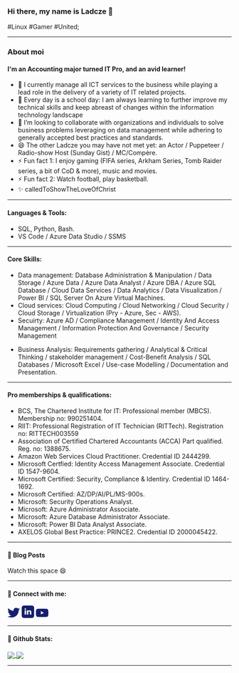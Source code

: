 ### Hi there, my name is Ladcze 👋
#Linux #Gamer #United;

--------------------------------------------------------------------------------------------------------

### About moi
#### I'm an Accounting major turned IT Pro, and an avid learner!

- 🔭 I currently manage all ICT services to the business while playing a lead role in the delivery of a variety of IT related projects.
- 🌱 Every day is a school day: I am always learning to further improve my technical skills and keep abreast of changes within the information technology landscape <!-- Check https://www.indeed.com/career-advice/career-development/keeping-up-with-technology -->
- 👯 I’m looking to collaborate with organizations and individuals to solve business problems leveraging on data management while adhering to generally accepted best         practices and standards. 
- 😄 The other Ladcze you may have not met yet: an Actor / Puppeteer / Radio-show Host (Sunday Gist) / MC/Compère. 
- ⚡ Fun fact 1: I enjoy gaming (FIFA series, Arkham Series, Tomb Raider series, a bit of CoD & more), music and movies. 
- ⚡ Fun fact 2: Watch football, play basketball. 
- ✨ calledToShowTheLoveOfChrist

--------------------------------------------------------------------------------------------------------

#### Languages & Tools: 
- SQL, Python, Bash. 
- VS Code / Azure Data Studio / SSMS

--------------------------------------------------------------------------------------------------------

#### Core Skills: 
- Data management: Database Administration & Manipulation / Data Storage / Azure Data / Azure Data Analyst / Azure DBA / Azure SQL Database / 
  Cloud Data Services / Data Analytics / Data Visualization / Power BI / SQL Server On Azure Virtual Machines.
- Cloud services:  Cloud Computing / Cloud Networking / Cloud Security / Cloud Storage / Virtualization (Pry - Azure, Sec - AWS).
- Secuirty: Azure AD / Compliance Management / Identity And Access Management / Information Protection And Governance / Security Management
<!-- AI/ML: Azure Bot Services / Azure Machine Learning. -->
- Business Analysis: Requirements gathering / Analytical & Critical Thinking / stakeholder management / Cost-Benefit Analysis / SQL Databases / Microsoft Excel / Use-case Modelling / Documentation and Presentation.

--------------------------------------------------------------------------------------------------------

#### Pro memberships & qualifications: 
- BCS, The Chartered Institute for IT: Professional member (MBCS). Membership no: 990251404.
- RIIT: Professional Registration of IT Technician (RITTech). Registration no: RITTECH003559
- Association of Certified Chartered Accountants (ACCA) Part qualified. Reg. no: 1388675. 
- Amazon Web Services Cloud Practitioner. Credential ID 2444299.
- Microsoft Certfied: Identity Access Management Associate. Credential ID 1547-9604.
- Microsoft Certified: Security, Compliance & Identiry. Credential ID 1464-1692.
- Microsoft Certified: AZ/DP/AI/PL/MS-900s.
- Microsoft: Security Operations Analyst.
- Microsoft: Azure Administrator Associate. 
- Microsoft: Azure Database Administrator Associate. 
- Microsoft: Power BI Data Analyst Associate. 
- AXELOS Global Best Practice: PRINCE2. Credential ID 2000045422.

--------------------------------------------------------------------------------------------------------

#### 📕 Blog Posts
Watch this space 😄

--------------------------------------------------------------------------------------------------------

#### 💬 Connect with me:
<!-- 
[Twitter logo]@orimsway2cool
https://twitter.com/orimsway2cool | https://uk.linkedin.com/
@orimsway2cool 
-->

![](twitter_icon.png)         ![](linkedin_icon.png)          ![](youtube_icon.png)

<!--
[<img align="left" alt="orimsway2cool | Twitter" width="22px" src="https://cdn.jsdelivr.net/npm/simple-icons@v3/icons/twitter.svg" />][twitter]
[<img align="left" alt="ladecze | LinkedIn" width="22px" src="https://cdn.jsdelivr.net/npm/simple-icons@v3/icons/linkedin.svg" />][linkedin]
-->

--------------------------------------------------------------------------------------------------------

#### 👯 Github Stats:

<a href="https://github.com/Ladcze/github-readme-stats">
  <img align="center" src="https://github-readme-stats.vercel.app/api?username=Ladcze&count_private=true&show_icons=true&theme=gruvbox" />
</a>  
<!-- 
Alternate Github stats code: 
[![Ladcze's GitHub stats](https://github-readme-stats.vercel.app/api?username=ladcze)](https://github.com/ladcze/github-readme-stats)
-->

<!--#Widget to show most used programming language# -->
<a href="https://github.com/Ladcze/github-readme-stats">
  <img align="center" src="https://github-readme-stats.vercel.app/api/top-langs/?username=Ladcze&layout=compact" />
</a>



<!-- 
[![Ladcze's GitHub stats](https://github-readme-stats.vercel.app/api?username=ladcze)](https://github.com/ladcze/github-readme-stats)
-->  

--------------------------------------------------------------------------------------------------------

<!--
**Ladcze/Ladcze** is a ✨ _special_ ✨ repository because its `README.md` (this file) appears on your GitHub profile.
Here are some ideas to get you started:
- 🔭 I’m currently working on ...
- 🌱 I’m currently learning ...
- 👯 I’m looking to collaborate on ...
- 🤔 I’m looking for help with ...
- 💬 Ask me about ...
- 📫 How to reach me: ...
- 😄 Pronouns: ...
- ⚡ Fun fact: ...
-->
